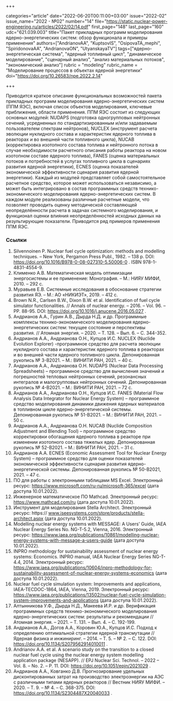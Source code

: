 +++

categories="article"
date="2022-06-20T00:11:00+03:00"
issue="2022-02"
issue_name="2022 - №02"
number="14"
file="https://static.nuclear-power-engineering.ru/articles/2022/02/14.pdf"
first_page="148"
last_page="160"
udc="621.039.003"
title="Пакет прикладных программ моделирования ядерно-энергетических систем: обзор функционала и примеры применения"
authors=["AndrianovAA", "KuptsovIS", "OsipovaTA_mephi", "SpiridonovaAA", "AndrianovaON", "UtyanskayaTV"]
tags=["ядерно-энергетическая система", "ядерный топливный цикл", "динамическое моделирование", "сценарный анализ", "анализ материальных потоков", "экономический анализ"]
rubric = "modeling"
rubric_name = "Моделирование процессов в объектах ядерной энергетики"
doi="https://doi.org/10.26583/npe.2022.2.14"

+++

Приводится краткое описание функциональных возможностей пакета прикладных программ моделирования ядерно-энергетических систем (ППМ ЯЭС), включая список объектов моделирования, ключевые приближения, области применения. ППМ ЯЭС состоит из следующих основных модулей: NUDAPS (подготовка одногрупповых нейтронных сечений, усредненных по стандартизированным и/или задаваемым пользователем спектрам нейтронов), NUCLEX (инструмент расчета эволюции нуклидного состава и характеристик ядерного топлива в реакторах и во внешней части топливного цикла), NUCAB (корректировка изотопного состава топлива и нейтронного потока в случае необходимости расчетного описания работы реактора на новом изотопном составе ядерного топлива), FANES (оценка материальных потоков и потребностей в услугах топливного цикла в сценариях развития ядерной энергетики), ECNES (оценка показателей экономической эффективности сценария развития ядерной энергетики). Каждый из модулей представляет собой самостоятельное расчетное средство, которое может использоваться независимо, а может быть интегрировано в состав программных средств технико-экономического моделирования ядерно-энергетических систем. В каждом модуле реализованы различные расчетные модели, что позволяет проводить оценку методической составляющей неопределённости расчета в задачах системного моделирования, и функционал оценки влияния неопределённостей исходных данных на результирующие показатели. Приводится ряд примеров применения ППМ ЯЭС.

### Ссылки

1. Silvennoinen P. Nuclear fuel cycle optimization: methods and modelling techniques. – New York, Pergamon Press Publ., 1982. – 138 p. DOI: https://doi.org/10.1016/B978-0-08-027310-5.50006-0 . ISBN 978-1-4831-4554-9.
2. Клименко А.В. Математическая модель оптимизации энергосистемы и ее применение: Монография. – М.: НИЯУ МИФИ, 2010. – 292 с.
3. Муравьев Е.В. Системные исследования в обоснование стратегии развития ЯЭ. – М.: АО «НИКИЭТ», 2019. – 412 с.
4. Brown N.R., Carlsen B.W., Dixon B.W. et al. Identification of fuel cycle simulator functionalities. // Annals of nuclear energy. – 2016. – Vol. 96. – PP. 88-95. DOI: https://doi.org/10.1016/j.anucene.2016.05.027 .
5. Андрианов А.А., Гурин А.В., Дырда Н.Д. и др. Программные комплексы технико-экономического моделирования ядерно-энергетических систем: текущее состояние и перспективы развития. // Атомная энергия. – 2020. – Т. 128. – Вып. 6. – С. 344-352.
6. Андрианов А.А., Андрианова О.Н., Купцов И.С. NUCLEX (Nuclide Evolution Explorer) -программное средство для расчета эволюции нуклидного состава и характеристик ядерного топлива в реакторах и во внешней части ядерного топливного цикла. Депонированная рукопись № 3-В2021. – М.: ВИНИТИ РАН, 2021. – 40 c.
7. Андрианов А.А., Андрианова О.Н. NUDAPS (Nuclear Data Processing Spreadsheets) – программное средство для вычисления значений и погрешностей тепловых нейтронных сечений, резонансных интегралов и малогрупповых нейтронных сечений. Депонированная рукопись № 4-В2021. – М.: ВИНИТИ РАН, 2021. – 72 с.
8. Андрианов А.А., Андрианова О.Н., Купцов И.С. FANES (Material Flow Analysis Data Integrator for Nuclear Energy System) – программное средство моделирования динамики движения ядерных материалов в топливном цикле ядерно-энергетической системы. Депонированная рукопись № 51-В2021. – М.: ВИНИТИ РАН, 2021. – 50 с.
9. Андрианов А.А., Андрианова О.Н. NUCAB (Nuclide Composition Adjustment and Blending Tool) – программное средство корректировки обогащения ядерного топлива в реакторе при изменении изотопного состава тяжелых ядер. Депонированная рукопись № 52-В2021. – М.: ВИНИТИ РАН, 2021. – 31 с.
10. Андрианов А.А. ECNES (Economic Assessment Tool for Nuclear Energy System) – программное средство для оценки показателей экономической эффективности сценария развития ядерно-энергетической системы. Депонированная рукопись № 50-В2021, 2021. – 47 c.
11. ПО для работы с электронными таблицами MS Excel. Электронный ресурс: https://www.microsoft.com/ru-ru/microsoft-365/excel (дата доступа 10.01.2022).
12. Инженерное математическое ПО Mathcad. Электронный ресурс: https://www.mathcad.com/ru (дата доступа 10.01.2022).
13. Инструмент для моделирования Stella Architect. Электронный ресурс: https:// www.iseesystems.com/store/products/stella-architect.aspx (дата доступа 10.01.2022).
14. Modelling nuclear energy systems with MESSAGE: A Users’ Guide, IAEA Nuclear Energy Series No. NG-T-5.2, Vienna, 2016. Электронный ресурс: https://www.iaea.org/publications/10861/modelling-nuclear-energy-systems-with-message-a-users-guide (дата доступа 10.01.2022).
15. INPRO methodology for sustainability assessment of nuclear energy systems: Economics. INPRO manual, IAEA Nuclear Energy Series NG-T-4.4, 2014. Электронный ресурс: https://www.iaea.org/publications/10604/inpro-methodology-for-sustainability-assessment-of-nuclear-energy-systems-economics (дата доступа 10.01.2022).
16. Nuclear fuel cycle simulation system: Improvements and applications, IAEA-TECDOC-1864, IAEA, Vienna, 2019. Электронный ресурс: https://www.iaea.org/publications/13502/nuclear-fuel-cycle-simulation-system-improvements-and-applications (дата доступа 10.01.2022).
17. Алтынникова У.Ф., Дырда Н.Д., Макеева И.Р. и др. Верификация программных средств технико-экономического моделирования ядерно-энергетических систем: результаты и рекомендации // Атомная энергия. – 2021. – Т. 131. – Вып. 4. – С. 192-199.
18. Андрианов А.А., Догов А.А., Коровин Ю.А., Купцов И.С. Подход к определению оптимальной стратегии ядерной трансмутации // Ядерная физика и инжиниринг. – 2014. –
Т. 5. – № 2. – С. 122. DOI: https://doi.org/10.1134/S2079562914010011 .
19. Andrianov A.A. et al. A scenario study on the transition to a closed nuclear fuel cycle using the nuclear energy system modelling application package (NESAPP). // EPJ Nuclear Sci. Technol. – 2022 – Vol. 8. – No. 2. – P. 11. DOI: https://doi.org/10.1051/epjn/2021029 .
20. Андрианов А.А., Ковганко Д.В. Прогнозирование удельных дисконтированных затрат на производство электроэнергии на АЭС с различными типами ядерных реакторов // Вестник НИЯУ МИФИ. – 2020. – Т. 9. – № 4. – С. 368-375. DOI: https://doi.org/10.1134/S2304487X20040033 .